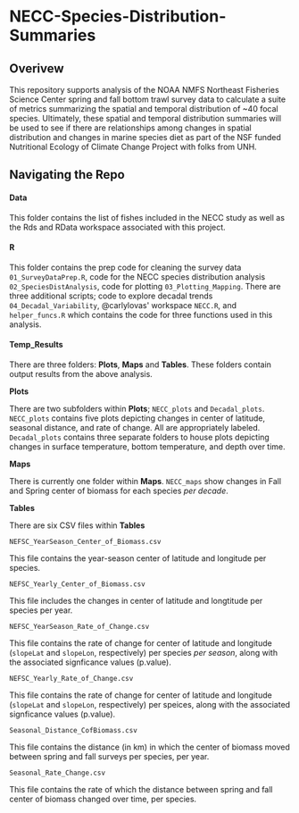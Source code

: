 # NECC-Species-Distribution-Summaries

## Overivew

This repository supports analysis of the NOAA NMFS Northeast Fisheries Science Center spring and fall bottom trawl survey data to calculate a suite of metrics summarizing the spatial and temporal distribution of \~40 focal species. Ultimately, these spatial and temporal distribution summaries will be used to see if there are relationships among changes in spatial distribution and changes in marine species diet as part of the NSF funded Nutritional Ecology of Climate Change Project with folks from UNH.

## Navigating the Repo

#### Data

This folder contains the list of fishes included in the NECC study as well as the Rds and RData workspace associated with this project.

#### R

This folder contains the prep code for cleaning the survey data `01_SurveyDataPrep.R`, code for the NECC species distribution analysis `02_SpeciesDistAnalysis`, code for plotting `03_Plotting_Mapping`. There are three additional scripts; code to explore decadal trends `04_Decadal_Variability`, @carlylovas' workspace `NECC.R`, and  `helper_funcs.R` which contains the code for three functions used in this analysis.

#### Temp_Results

There are three folders: **Plots**, **Maps** and **Tables**. These folders contain output results from the above analysis. 

**Plots**

There are two subfolders within **Plots**; `NECC_plots` and `Decadal_plots`. `NECC_plots` contains five plots depicting changes in center of latitude, seasonal distance, and rate of change. All are appropriately labeled. `Decadal_plots` contains three separate folders to house plots depicting changes in surface temperature, bottom temperature, and depth over time. 

**Maps**

There is currently one folder within **Maps**. `NECC_maps` show changes in Fall and Spring center of biomass for each species *per decade*. 

**Tables**

There are six CSV files within **Tables**

`NEFSC_YearSeason_Center_of_Biomass.csv`
 
This file contains the year-season center of latitude and longitude per species.
         
`NEFSC_Yearly_Center_of_Biomass.csv`
 
This file includes the changes in center of latitude and longtitude per species per year. 

`NEFSC_YearSeason_Rate_of_Change.csv`

This file contains the rate of change for center of latitude and longitude (`slopeLat` and `slopeLon`, respectively) per species *per season*, along with the associated signficance values (p.value). 

`NEFSC_Yearly_Rate_of_Change.csv`

This file contains the rate of change for center of latitude and longitude (`slopeLat` and `slopeLon`, respectively) per speices, along with the associated signficance values (p.value).

`Seasonal_Distance_CofBiomass.csv`

This file contains the distance (in km) in which the center of biomass moved between spring and fall surveys per species, per year. 

`Seasonal_Rate_Change.csv`

This file contains the rate of which the distance between spring and fall center of biomass changed over time, per species. 

